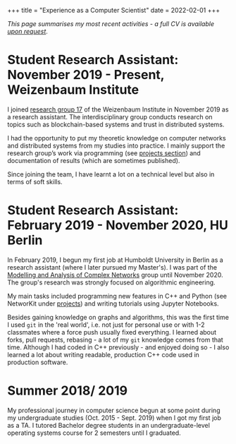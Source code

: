 +++
title = "Experience as a Computer Scientist"
date = 2022-02-01
+++

*This page summarises my most recent activities - a full CV is available [upon request](/contact)*.

# Student Research Assistant: November 2019 - Present, Weizenbaum Institute
I joined [research group 17](https://www.weizenbaum-institut.de/en/research/rg17/) of the Weizenbaum Institute in November 2019 as a research assistant.
The interdisciplinary group conducts research on topics such as blockchain-based systems and trust in distributed systems.

I had the opportunity to put my theoretic knowledge on computer networks and distributed systems from my studies into practice.
I mainly support the research group’s work via programming (see [projects section](projects)) and documentation of results (which are sometimes published).

Since joining the team, I have learnt a lot on a technical level but also in terms of soft skills.

# Student Research Assistant: February 2019 - November 2020, HU Berlin
In February 2019, I begun my first job at Humboldt University in Berlin as a research assistant (where I later pursued my Master's).
I was part of the [Modelling and Analysis of Complex Networks](https://www.informatik.hu-berlin.de/de/forschung/gebiete/macsy) group until November 2020.
The group's research was strongly focused on algorithmic engineering.

My main tasks included programming new features in C++ and Python (see NetworKit under [projects](projects/)) and writing tutorials using Jupyter Notebooks.

Besides gaining knowledge on graphs and algorithms, this was the first time I used `git` in the 'real world', i.e. not just for personal use or with 1-2 classmates where a force push usually fixed everything.
I learned about forks, pull requests, rebasing - a lot of my `git` knowledge comes from that time.
Although I had coded in C++ previously - and enjoyed doing so - I also learned a lot about writing readable, production C++ code used in production software.

# Summer 2018/ 2019
My professional journey in computer science begun at some point during my undergraduate studies (Oct. 2015 - Sept. 2019) when I got my first job as a TA.
I tutored Bachelor degree students in an undergraduate-level operating systems course for 2 semesters until I graduated.
